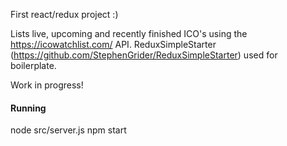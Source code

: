 First react/redux project :)

Lists live, upcoming and recently finished ICO's using the https://icowatchlist.com/ API. ReduxSimpleStarter (https://github.com/StephenGrider/ReduxSimpleStarter) used for boilerplate.

Work in progress!

#### Running

node src/server.js
npm start
